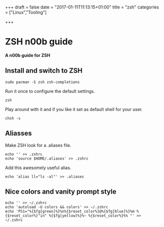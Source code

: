 +++
draft = false
date = "2017-01-11T11:13:15+01:00"
title = "zsh"
categories = ["Linux","Tooling"]

+++

# ZSH n00b guide
**A n00b guide for ZSH**

## Install and switch to ZSH
```
sudo pacman -S zsh zsh-completions
```

Run it once to configure the default settings.
```
zsh
```

Play around with it and if you like it set as default shell for your user.
```
chsh -s
```


## Aliasses
Make ZSH look for a .aliases file.

```
echo '' >> .zshrc
echo 'source $HOME/.aliases' >> .zshrc
```

Add this awesomely useful alias.
```
echo 'alias ll="ls -al"' >> .aliases
```

## Nice colors and vanity prompt style
```
echo '' >> ~/.zshrc
echo 'autoload -U colors && colors' >> ~/.zshrc
echo 'PS1="%{$fg[green]%}%n%{$reset_color%}@%{$fg[blue]%}%m %{$reset_color%}"in" %{$fg[yellow]%}%~ %{$reset_color%}%% "' >> ~/.zshrc
```
